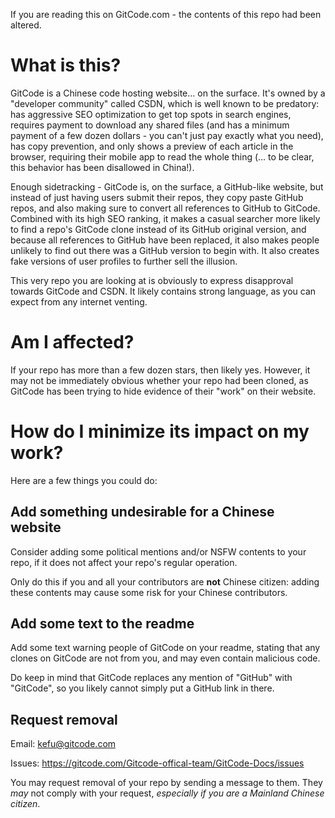 If you are reading this on GitCode.com - the contents of this repo had been altered.

# What is this?
GitCode is a Chinese code hosting website... on the surface. It's owned by a "developer community" called CSDN, which is well known to be predatory: has aggressive SEO optimization to get top spots in search engines, requires payment to download any shared files (and has a minimum payment of a few dozen dollars - you can't just pay exactly what you need), has copy prevention, and only shows a preview of each article in the browser, requiring their mobile app to read the whole thing (... to be clear, this behavior has been disallowed in China!).

Enough sidetracking - GitCode is, on the surface, a GitHub-like website, but instead of just having users submit their repos, they copy paste GitHub repos, and also making sure to convert all references to GitHub to GitCode. Combined with its high SEO ranking, it makes a casual searcher more likely to find a repo's GitCode clone instead of its GitHub original version, and because all references to GitHub have been replaced, it also makes people unlikely to find out there was a GitHub version to begin with. It also creates fake versions of user profiles to further sell the illusion.

This very repo you are looking at is obviously to express disapproval towards GitCode and CSDN. It likely contains strong language, as you can expect from any internet venting.

# Am I affected?
If your repo has more than a few dozen stars, then likely yes. However, it may not be immediately obvious whether your repo had been cloned, as GitCode has been trying to hide evidence of their "work" on their website.

# How do I minimize its impact on my work?

Here are a few things you could do:

## Add something undesirable for a Chinese website

Consider adding some political mentions and/or NSFW contents to your repo, if it does not affect your repo's regular operation.

Only do this if you and all your contributors are **not** Chinese citizen: adding these contents may cause some risk for your Chinese contributors.

## Add some text to the readme

Add some text warning people of GitCode on your readme, stating that any clones on GitCode are not from you, and may even contain malicious code.

Do keep in mind that GitCode replaces any mention of "GitHub" with "GitCode", so you likely cannot simply put a GitHub link in there.

## Request removal

Email: kefu@gitcode.com

Issues: https://gitcode.com/Gitcode-offical-team/GitCode-Docs/issues

You may request removal of your repo by sending a message to them. They *may* not comply with your request, *especially if you are a Mainland Chinese citizen*.
